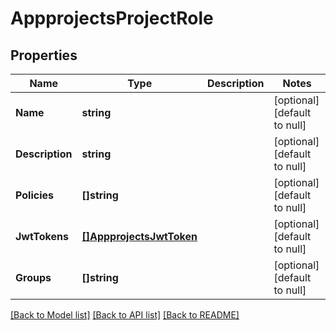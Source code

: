 # AppprojectsProjectRole

## Properties
Name | Type | Description | Notes
------------ | ------------- | ------------- | -------------
**Name** | **string** |  | [optional] [default to null]
**Description** | **string** |  | [optional] [default to null]
**Policies** | **[]string** |  | [optional] [default to null]
**JwtTokens** | [**[]AppprojectsJwtToken**](appprojectsJWTToken.md) |  | [optional] [default to null]
**Groups** | **[]string** |  | [optional] [default to null]

[[Back to Model list]](../README.md#documentation-for-models) [[Back to API list]](../README.md#documentation-for-api-endpoints) [[Back to README]](../README.md)


